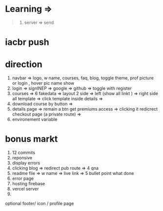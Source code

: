 # Learning => 
> 1. server => send 
# iacbr push 
# direction 
1. navbar => logo, w name, courses, faq, blog, toggle theme, prof picture or login , hover pic name show 
2. login => signINEP => google => github => toggle with register 
3. courses => 6 fakedata => layout 2 side => left (show all linkt ) => right side all template => click template inside details => 
4. download course by button => 
5. details page => remain a btn get premiums access => clicking it redicrect checkout page (a private route) => 
6. environement variable 
# bonus markt 
1. 12 commits 
2. reponsive 
3. display errors 
4. clicking blog => redirect  pub route => 4 qna 
5. readme file => w name => live link => 5 bullet point what done 
6. error page 
7. hosting firebase 
8. vercel server 
9. 
optional footer/ icon / profile page 
